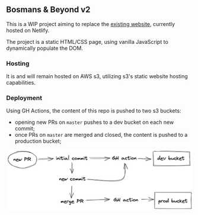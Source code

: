 ## Bosmans & Beyond v2

This is a WIP project aiming to replace the [existing website](https://github.com/BKmetoff/bosmans-and-beyond), currently hosted on Netlify.

The project is a static HTML/CSS page, using vanilla JavaScript to dynamically populate the DOM.

### Hosting

It is and will remain hosted on AWS s3, utilizing s3's static website hosting capabilities.

### Deployment

Using GH Actions, the content of this repo is pushed to two s3 buckets:

- opening new PRs on `master` pushes to a dev bucket on each new commit;
- once PRs on `master` are merged and closed, the content is pushed to a production bucket;

![](./docs/deployment-flow.png)
